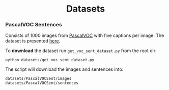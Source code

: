 <h1 align='center'>Datasets</h1>

### PascalVOC Sentences
Consists of 1000 images from [PascalVOC](http://host.robots.ox.ac.uk/pascal/VOC/voc2012/index.html#devkit) with five 
captions per image. The dataset is presented [here](http://vision.cs.uiuc.edu/pascal-sentences/).

To **download** the dataset run `get_voc_sent_dataset.py` from the root dir:
```
python datasets/get_voc_sent_dataset.py
```

The script will download the images and sentences into:
```
datasets/PascalVOCSent/images
datasets/PascalVOCSent/sentences
```
